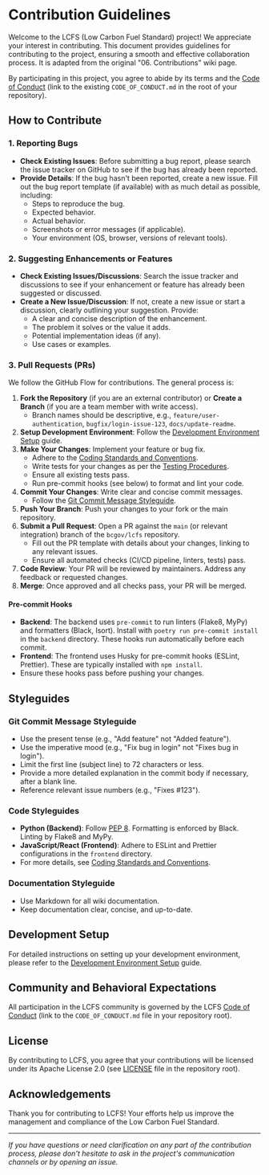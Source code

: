 # Contribution Guidelines

Welcome to the LCFS (Low Carbon Fuel Standard) project! We appreciate your interest in contributing. This document provides guidelines for contributing to the project, ensuring a smooth and effective collaboration process. It is adapted from the original "06. Contributions" wiki page.

By participating in this project, you agree to abide by its terms and the [Code of Conduct](CODE_OF_CONDUCT.md) (link to the existing `CODE_OF_CONDUCT.md` in the root of your repository).

## How to Contribute

### 1. Reporting Bugs

*   **Check Existing Issues**: Before submitting a bug report, please search the issue tracker on GitHub to see if the bug has already been reported.
*   **Provide Details**: If the bug hasn't been reported, create a new issue. Fill out the bug report template (if available) with as much detail as possible, including:
    *   Steps to reproduce the bug.
    *   Expected behavior.
    *   Actual behavior.
    *   Screenshots or error messages (if applicable).
    *   Your environment (OS, browser, versions of relevant tools).

### 2. Suggesting Enhancements or Features

*   **Check Existing Issues/Discussions**: Search the issue tracker and discussions to see if your enhancement or feature has already been suggested or discussed.
*   **Create a New Issue/Discussion**: If not, create a new issue or start a discussion, clearly outlining your suggestion. Provide:
    *   A clear and concise description of the enhancement.
    *   The problem it solves or the value it adds.
    *   Potential implementation ideas (if any).
    *   Use cases or examples.

### 3. Pull Requests (PRs)

We follow the GitHub Flow for contributions. The general process is:

1.  **Fork the Repository** (if you are an external contributor) or **Create a Branch** (if you are a team member with write access).
    *   Branch names should be descriptive, e.g., `feature/user-authentication`, `bugfix/login-issue-123`, `docs/update-readme`.
2.  **Setup Development Environment**: Follow the [Development Environment Setup](Development-Environment-Setup.md) guide.
3.  **Make Your Changes**: Implement your feature or bug fix.
    *   Adhere to the [Coding Standards and Conventions](Coding-Standards-and-Conventions.md).
    *   Write tests for your changes as per the [Testing Procedures](Testing-Procedures.md).
    *   Ensure all existing tests pass.
    *   Run pre-commit hooks (see below) to format and lint your code.
4.  **Commit Your Changes**: Write clear and concise commit messages.
    *   Follow the [Git Commit Message Styleguide](#git-commit-message-styleguide).
5.  **Push Your Branch**: Push your changes to your fork or the main repository.
6.  **Submit a Pull Request**: Open a PR against the `main` (or relevant integration) branch of the `bcgov/lcfs` repository.
    *   Fill out the PR template with details about your changes, linking to any relevant issues.
    *   Ensure all automated checks (CI/CD pipeline, linters, tests) pass.
7.  **Code Review**: Your PR will be reviewed by maintainers. Address any feedback or requested changes.
8.  **Merge**: Once approved and all checks pass, your PR will be merged.

#### Pre-commit Hooks

*   **Backend**: The backend uses `pre-commit` to run linters (Flake8, MyPy) and formatters (Black, Isort). Install with `poetry run pre-commit install` in the `backend` directory. These hooks run automatically before each commit.
*   **Frontend**: The frontend uses Husky for pre-commit hooks (ESLint, Prettier). These are typically installed with `npm install`.
*   Ensure these hooks pass before pushing your changes.

## Styleguides

### Git Commit Message Styleguide

*   Use the present tense (e.g., "Add feature" not "Added feature").
*   Use the imperative mood (e.g., "Fix bug in login" not "Fixes bug in login").
*   Limit the first line (subject line) to 72 characters or less.
*   Provide a more detailed explanation in the commit body if necessary, after a blank line.
*   Reference relevant issue numbers (e.g., "Fixes #123").

### Code Styleguides

*   **Python (Backend)**: Follow [PEP 8](https://www.python.org/dev/peps/pep-0008/). Formatting is enforced by Black. Linting by Flake8 and MyPy.
*   **JavaScript/React (Frontend)**: Adhere to ESLint and Prettier configurations in the `frontend` directory.
*   For more details, see [Coding Standards and Conventions](Coding-Standards-and-Conventions.md).

### Documentation Styleguide

*   Use Markdown for all wiki documentation.
*   Keep documentation clear, concise, and up-to-date.

## Development Setup

For detailed instructions on setting up your development environment, please refer to the [Development Environment Setup](Development-Environment-Setup.md) guide.

## Community and Behavioral Expectations

All participation in the LCFS community is governed by the LCFS [Code of Conduct](CODE_OF_CONDUCT.md) (link to the `CODE_OF_CONDUCT.md` file in your repository root).

## License

By contributing to LCFS, you agree that your contributions will be licensed under its Apache License 2.0 (see [LICENSE](../LICENSE) file in the repository root).

## Acknowledgements

Thank you for contributing to LCFS! Your efforts help us improve the management and compliance of the Low Carbon Fuel Standard.

---
*If you have questions or need clarification on any part of the contribution process, please don't hesitate to ask in the project's communication channels or by opening an issue.* 